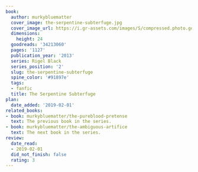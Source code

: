 ```yaml
---
book:
  author: murkybluematter
  cover_image: the-serpentine-subterfuge.jpg
  cover_image_url: https://i.gr-assets.com/images/S/compressed.photo.goodreads.com/books/1502729187l/34213060._SX98_.jpg
  dimensions:
    height: 24
  goodreads: '34213060'
  pages: '1127'
  publication_year: '2013'
  series: Rigel Black
  series_position: '2'
  slug: the-serpentine-subterfuge
  spine_color: '#91897e'
  tags:
  - fanfic
  title: The Serpentine Subterfuge
plan:
  date_added: '2019-02-01'
related_books:
- book: murkybluematter/the-pureblood-pretense
  text: The previous book in the series.
- book: murkybluematter/the-ambiguous-artifice
  text: The next book in the series.
review:
  date_read:
  - 2019-02-01
  did_not_finish: false
  rating: 3
---
```


